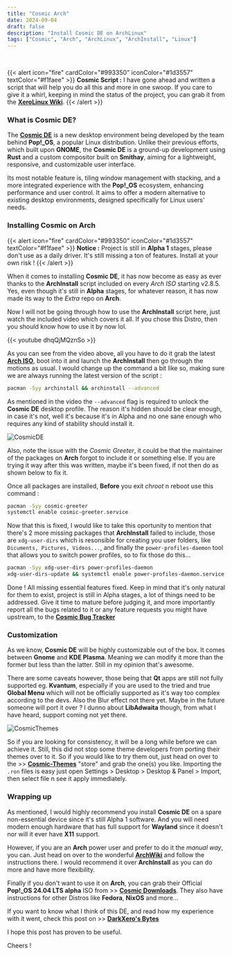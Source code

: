 ```yaml
---
title: "Cosmic Arch"
date: 2024-09-04
draft: false
description: "Install Cosmic DE on ArchLinux"
tags: ["Cosmic", "Arch", "ArchLinux", "ArchInstall", "Linux"]
---
```

<br />

{{< alert icon="fire" cardColor="#993350" iconColor="#1d3557" textColor="#f1faee" >}}
**Cosmic Script :** I have gone ahead and written a script that will help you do all this and more in one swoop. If you care to give it a whirl, keeping in mind the status of the project, you can grab it from the [**XeroLinux Wiki**](https://wiki.xerolinux.xyz/cosmic/).
{{< /alert >}}

### What is Cosmic DE?

The [**Cosmic DE**](https://blog.system76.com/post/cosmic-the-road-to-alpha/) is a new desktop environment being developed by the team behind **Pop!_OS**, a popular Linux distribution. Unlike their previous efforts, which built upon **GNOME**, the **Cosmic DE** is a ground-up development using **Rust** and a custom compositor built on **Smithay**, aiming for a lightweight, responsive, and customizable user interface.

Its most notable feature is, tiling window management with stacking, and a more integrated experience with the **Pop!_OS** ecosystem, enhancing performance and user control. It aims to offer a modern alternative to existing desktop environments, designed specifically for Linux users' needs.

### Installing Cosmic on Arch

{{< alert icon="fire" cardColor="#993350" iconColor="#1d3557" textColor="#f1faee" >}}
**Notice :** Project is still in **Alpha 1** stages, please don't use as a daily driver. It's still missing a ton of features. Install at your own risk !
{{< /alert >}}

When it comes to installing **Cosmic DE**, it has now become as easy as ever thanks to the **ArchInstall** script included on every *Arch ISO* starting v2.8.5. Yes, even though it's still in **Alpha** stages, for whatever reason, it has now made its way to the *Extra* repo on **Arch**.

Now I will not be going through how to use the **ArchInstall** script here, just watch the included video which covers it all. If you chose this Distro, then you should know how to use it by now lol.

{{< youtube dhqQjMQznSo >}}

As you can see from the video above, all you have to do it grab the latest [**Arch ISO**](https://archlinux.org/download/), boot into it and launch the **ArchInstall** then go through the motions as usual. I would change up the command a bit like so, making sure we are always running the latest version of the script :

```Bash
pacman -Syy archinstall && archinstall --advanced
```

As mentioned in the video the `--advanced` flag is required to unlock the **Cosmic DE** desktop profile. The reason it's hidden should be clear enough, in case it's not, well it's because it's in Alpha and no one sane enough who requires any kind of stability should install it.

![CosmicDE](https://i.imgur.com/Fvl9uRU.png)

Also, note the issue with the *Cosmic Greeter*, it could be that the maintainer of the packages on **Arch** forgot to include it or something else. If you are trying it way after this was written, maybe it's been fixed, if not then do as shown below to fix it.

Once all packages are installed, **Before** you exit *chroot* n reboot use this command :

```Bash
pacman -Syy cosmic-greeter
systemctl enable cosmic-greeter.service
```

Now that this is fixed, I would like to take this oportunity to mention that there's 2 more missing packages that **ArchInstall** failed to include, those are `xdg-user-dirs` which is resonsible for creating you user folders, like `Dicuments, Pictures, Videos...`, and finally the `power-profiles-daemon` tool that allows you to switch power profiles, so to fix those do this...

```Bash
pacman -Syy xdg-user-dirs power-profiles-daemon
xdg-user-dirs-update && systemctl enable power-profiles-daemon.service
```

Done ! All missing essential features fixed. Keep in mind that it's only natural for them to exist, project is still in Alpha stages, a lot of things need to be addressed. Give it time to mature before judging it, and more importantly report all the bugs related to it or any feature requests you might have upstream, to the [**Cosmic Bug Tracker**](https://github.com/pop-os)

### Customization

As we know, **Cosmic DE** will be highly customizable out of the box. It comes between **Gnome** and **KDE Plasma**. Meaning we can modify it more than the former but less than the latter. Still in my opinion that's awesome.

There are some caveats however, those being that **Qt** apps are still not fully supported eg. **Kvantum**, especially if you are used to the tried and true **Global Menu** which will not be officially supported as it's way too complex according to the devs. Also the Blur effect not there yet. Maybe in the future someone will port it over ? I dunno about **LibAdwaita** though, from what I have heard, support coming not yet there.

![CosmicThemes](https://i.imgur.com/R8Io5eQ.png)

So if you are looking for consistency, it will be a long while before we can achieve it. Still, this did not stop some theme developers from porting their themes over to it. So if you would like to try them out, just head on over to the >> [**Cosmic-Themes**](https://cosmic-themes.org) "store" and grab the one(s) you like. Importing the `.ron` files is easy just open Settings > Desktop > Desktop & Panel > Import, then select file n see it apply immediately.

### Wrapping up

As mentioned, I would highly recommend you install **Cosmic DE** on a spare non-essential device since it's still Alpha 1 software. And you will need modern enough hardware that has full support for **Wayland** since it doesn't nor will it ever have **X11** support.

However, if you are an **Arch** power user and prefer to do it the *manual way*, you can. Just head on over to the wonderful [**ArchWiki**](https://wiki.archlinux.org/title/COSMIC) and follow the instructions there. I would recommend it over **ArchInstall** as you can do more and have more flexibility.

Finally if you don't want to use it on **Arch**, you can grab their Official **Pop!_OS 24.04 LTS alpha** ISO from >> [**Cosmic Downloads**](https://system76.com/cosmic). They also have instructions for other Distros like **Fedora**, **NixOS** and more...

If you want to know what I think of this DE, and read how my experience with it went, check this post on >> [**DarkXero's Bytes**](https://bytes.xerolinux.xyz/tech/cosmic-experience/)

I hope this post has proven to be useful.

Cheers !
